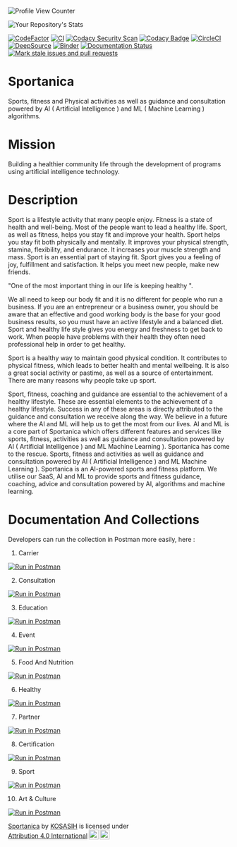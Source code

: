 ![Profile View Counter](https://komarev.com/ghpvc/?username=KOSASIH)

![Your Repository's Stats](https://github-readme-stats.vercel.app/api?username=KOSASIH&show_icons=true)

[![CodeFactor](https://www.codefactor.io/repository/github/kosasih/sportanica/badge)](https://www.codefactor.io/repository/github/kosasih/sportanica)
[![CI](https://github.com/KOSASIH/Sportanica/actions/workflows/sportanica.yml/badge.svg)](https://github.com/KOSASIH/Sportanica/actions/workflows/sportanica.yml)
[![Codacy Security Scan](https://github.com/KOSASIH/Sportanica/actions/workflows/codacy.yml/badge.svg)](https://github.com/KOSASIH/Sportanica/actions/workflows/codacy.yml)
[![Codacy Badge](https://app.codacy.com/project/badge/Grade/39b285c76cd14e739f345179a0a3ea06)](https://www.codacy.com/gh/KOSASIH/Sportanica/dashboard?utm_source=github.com&amp;utm_medium=referral&amp;utm_content=KOSASIH/Sportanica&amp;utm_campaign=Badge_Grade)
[![CircleCI](https://dl.circleci.com/status-badge/img/gh/KOSASIH/Sportanica/tree/main.svg?style=svg)](https://dl.circleci.com/status-badge/redirect/gh/KOSASIH/Sportanica/tree/main)
[![DeepSource](https://deepsource.io/gh/KOSASIH/Sportanica.svg/?label=active+issues&show_trend=true&token=K9iFR4EqzmYTeiV3fADNR9Nc)](https://deepsource.io/gh/KOSASIH/Sportanica/?ref=repository-badge)
[![Binder](https://mybinder.org/badge_logo.svg)](https://mybinder.org/v2/gh/KOSASIH/Sportanica/main)
[![Documentation Status](https://readthedocs.org/projects/sportanica/badge/?version=latest)](https://sportanica.readthedocs.io/en/latest/?badge=latest)
[![Mark stale issues and pull requests](https://github.com/KOSASIH/Sportanica/actions/workflows/stale.yml/badge.svg)](https://github.com/KOSASIH/Sportanica/actions/workflows/stale.yml)

# Sportanica
Sports, fitness and Physical activities as well as guidance and consultation powered by AI ( Artificial Intelligence ) and ML ( Machine Learning ) algorithms. 

# Mission
Building a healthier community life through the development of programs using artificial intelligence technology.

# Description
Sport is a lifestyle activity that many people enjoy. Fitness is a state of health and well-being. Most of the people want to lead a healthy life. Sport, as well as fitness, helps you stay fit and improve your health. Sport helps you stay fit both physically and mentally. It improves your physical strength, stamina, flexibility, and endurance. It increases your muscle strength and mass. Sport is an essential part of staying fit. Sport gives you a feeling of joy, fulfillment and satisfaction. It helps you meet new people, make new friends.

"One of the most important thing in our life is keeping healthy ". 

We all need to keep our body fit and it is no different for people who run a business. If you are an entrepreneur or a business owner, you should be aware that an effective and good working body is the base for your good business results, so you must have an active lifestyle and a balanced diet. Sport and healthy life style gives you energy and freshness to get back to work. When people have problems with their health they often need professional help in order to get healthy.

Sport is a healthy way to maintain good physical condition. It contributes to physical fitness, which leads to better health and mental wellbeing. It is also a great social activity or pastime, as well as a source of entertainment. There are many reasons why people take up sport.

Sport, fitness, coaching and guidance are essential to the achievement of a healthy lifestyle. These are essential elements to the achievement of a healthy lifestyle. Success in any of these areas is directly attributed to the guidance and consultation we receive along the way.
We believe in a future where the AI and ML will help us to get the most from our lives. AI and ML is a core part of Sportanica which offers different features and services like sports, fitness, activities as well as guidance and consultation powered by AI ( Artificial Intelligence ) and ML Machine Learning ).
Sportanica has come to the rescue. Sports, fitness and activities as well as guidance and consultation powered by AI ( Artificial Intelligence ) and ML Machine Learning ).
Sportanica is an AI-powered sports and fitness platform. We utilise our SaaS, AI and ML to provide sports and fitness guidance, coaching, advice and consultation powered by AI, algorithms and machine learning.

# Documentation And Collections

Developers can run the collection in Postman more easily, here :

1. Carrier

[![Run in Postman](https://run.pstmn.io/button.svg)](https://god.gw.postman.com/run-collection/6817007-3c04f005-438b-4783-bb02-759b6f1177f7?action=collection%2Ffork&collection-url=entityId%3D6817007-3c04f005-438b-4783-bb02-759b6f1177f7%26entityType%3Dcollection%26workspaceId%3Dc7020620-50a0-415d-9d6e-b27630872488#?env%5BProduction%5D=W10=)

2. Consultation

[![Run in Postman](https://run.pstmn.io/button.svg)](https://god.gw.postman.com/run-collection/6817007-acaeb31b-18bb-430d-b7c6-a979de1302cd?action=collection%2Ffork&collection-url=entityId%3D6817007-acaeb31b-18bb-430d-b7c6-a979de1302cd%26entityType%3Dcollection%26workspaceId%3Dc7020620-50a0-415d-9d6e-b27630872488#?env%5BProduction%5D=W10=)

3. Education
  
[![Run in Postman](https://run.pstmn.io/button.svg)](https://god.gw.postman.com/run-collection/6817007-1a717712-3c3f-4f1c-a30d-6b040c2e24a1?action=collection%2Ffork&collection-url=entityId%3D6817007-1a717712-3c3f-4f1c-a30d-6b040c2e24a1%26entityType%3Dcollection%26workspaceId%3Dc7020620-50a0-415d-9d6e-b27630872488#?env%5BProduction%5D=W10=)

4. Event

[![Run in Postman](https://run.pstmn.io/button.svg)](https://god.gw.postman.com/run-collection/6817007-5ce2a1c4-56b7-4f4a-a1f1-46b5d1fd3f5e?action=collection%2Ffork&collection-url=entityId%3D6817007-5ce2a1c4-56b7-4f4a-a1f1-46b5d1fd3f5e%26entityType%3Dcollection%26workspaceId%3Dc7020620-50a0-415d-9d6e-b27630872488#?env%5BProduction%5D=W10=)

5. Food And Nutrition

[![Run in Postman](https://run.pstmn.io/button.svg)](https://god.gw.postman.com/run-collection/6817007-8951e0bc-b08e-4a0b-8e16-d6b0fb76dfca?action=collection%2Ffork&collection-url=entityId%3D6817007-8951e0bc-b08e-4a0b-8e16-d6b0fb76dfca%26entityType%3Dcollection%26workspaceId%3Dc7020620-50a0-415d-9d6e-b27630872488#?env%5BProduction%5D=W10=)

6. Healthy

[![Run in Postman](https://run.pstmn.io/button.svg)](https://god.gw.postman.com/run-collection/6817007-419fcb63-3025-41e8-8a7d-4e91810fd37f?action=collection%2Ffork&collection-url=entityId%3D6817007-419fcb63-3025-41e8-8a7d-4e91810fd37f%26entityType%3Dcollection%26workspaceId%3Dc7020620-50a0-415d-9d6e-b27630872488)

7. Partner

[![Run in Postman](https://run.pstmn.io/button.svg)](https://god.gw.postman.com/run-collection/6817007-7037edcc-8885-4277-8817-915d03c472ff?action=collection%2Ffork&collection-url=entityId%3D6817007-7037edcc-8885-4277-8817-915d03c472ff%26entityType%3Dcollection%26workspaceId%3Dc7020620-50a0-415d-9d6e-b27630872488#?env%5BProduction%5D=W10=)

8. Certification

[![Run in Postman](https://run.pstmn.io/button.svg)](https://god.gw.postman.com/run-collection/6817007-246fb004-9f0c-4d31-866d-aedc56ec3483?action=collection%2Ffork&collection-url=entityId%3D6817007-246fb004-9f0c-4d31-866d-aedc56ec3483%26entityType%3Dcollection%26workspaceId%3Dc7020620-50a0-415d-9d6e-b27630872488#?env%5BProduction%5D=W10=)

9. Sport

[![Run in Postman](https://run.pstmn.io/button.svg)](https://god.gw.postman.com/run-collection/6817007-a3c564a4-7676-48a6-8fee-f9881262986d?action=collection%2Ffork&collection-url=entityId%3D6817007-a3c564a4-7676-48a6-8fee-f9881262986d%26entityType%3Dcollection%26workspaceId%3Dc7020620-50a0-415d-9d6e-b27630872488#?env%5BProduction%5D=W10=)

10. Art & Culture
 
[![Run in Postman](https://run.pstmn.io/button.svg)](https://god.gw.postman.com/run-collection/6817007-d3ab2351-4872-4db4-87ad-335c1eed4175?action=collection%2Ffork&collection-url=entityId%3D6817007-d3ab2351-4872-4db4-87ad-335c1eed4175%26entityType%3Dcollection%26workspaceId%3Dc7020620-50a0-415d-9d6e-b27630872488#?env%5BProduction%5D=W10=)


<p xmlns:cc="http://creativecommons.org/ns#" xmlns:dct="http://purl.org/dc/terms/"><a property="dct:title" rel="cc:attributionURL" href="https://github.com/KOSASIH/Sportanica">Sportanica</a> by <a rel="cc:attributionURL dct:creator" property="cc:attributionName" href="https://github.com/KOSASIH">KOSASIH</a> is licensed under <a href="http://creativecommons.org/licenses/by/4.0/?ref=chooser-v1" target="_blank" rel="license noopener noreferrer" style="display:inline-block;">Attribution 4.0 International<img style="height:22px!important;margin-left:3px;vertical-align:text-bottom;" src="https://mirrors.creativecommons.org/presskit/icons/cc.svg?ref=chooser-v1"><img style="height:22px!important;margin-left:3px;vertical-align:text-bottom;" src="https://mirrors.creativecommons.org/presskit/icons/by.svg?ref=chooser-v1"></a></p>
